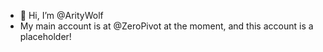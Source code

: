 - 👋 Hi, I’m @ArityWolf
- My main account is at @ZeroPivot at the moment, and this account is a placeholder!

<!---
ArityWolf/ArityWolf is a ✨ special ✨ repository because its `README.md` (this file) appears on your GitHub profile.
You can click the Preview link to take a look at your changes.
--->
